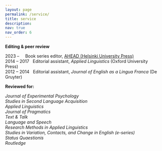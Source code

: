 ```yaml
---
layout: page
permalink: /service/
title: service
description: 
nav: true
nav_order: 6
---
```


<b>Editing & peer review</b>

2023 – &nbsp; &nbsp; Book series editor, <a href= "https://hup.fi/site/books/series/ahead/">AHEAD (Helsinki University Press) </a> <br>
2014 – 2017	&nbsp; Editorial assistant, <i>Applied Linguistics</i> (Oxford University Press)<br>
2012 – 2014	&nbsp; Editorial assistant, <i>Journal of English as a Lingua Franca</i> (De Gruyter)<br>

<b>Reviewed for:</b> 

<i>Journal of Experimental Psychology<br>
Studies in Second Language Acquisition<br>
Applied Linguistics<br>
Journal of Pragmatics<br>
Text & Talk<br>
Language and Speech<br>
Research Methods in Applied Linguistics<br>
Studies in Variation, Contacts, and Change in English (e-series)<br>
Status Quaestionis<br>
Routledge</i>


